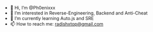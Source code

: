 - 👋 Hi, I’m @Ph0enixxx
- 👀 I’m interested in Reverse-Engineering, Backend and Anti-Cheat
- 🌱 I’m currently learning Auto.js and SRE
- 📫 How to reach me: radishxtop@gmail.com

<!---
Ph0enixxx/Ph0enixxx is a ✨ special ✨ repository because its `README.md` (this file) appears on your GitHub profile.
You can click the Preview link to take a look at your changes.
--->
